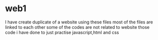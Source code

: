 # web1

I have create duplicate of a website using these files most of the files are linked to each other 
some of the codes are not related to website those code i have done to just practise javascript,html and css
